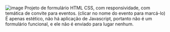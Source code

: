![image](https://github.com/user-attachments/assets/479299ad-8862-4047-86f4-5132713ceadb)
Projeto de formulário HTML CSS, com responsividade, com temática de convite para eventos. 
(clicar no nome do evento para marcá-lo)
É apenas estético, não há aplicação de Javascript, portanto não é um formulário funcional, e ele não é enviado para lugar nenhum.

